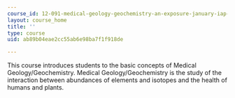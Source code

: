 ```yaml
---
course_id: 12-091-medical-geology-geochemistry-an-exposure-january-iap-2006
layout: course_home
title: ''
type: course
uid: ab89b04eae2cc55ab6e98ba7f1f918de

---
```

This course introduces students to the basic concepts of Medical Geology/Geochemistry. Medical Geology/Geochemistry is the study of the interaction between abundances of elements and isotopes and the health of humans and plants.
